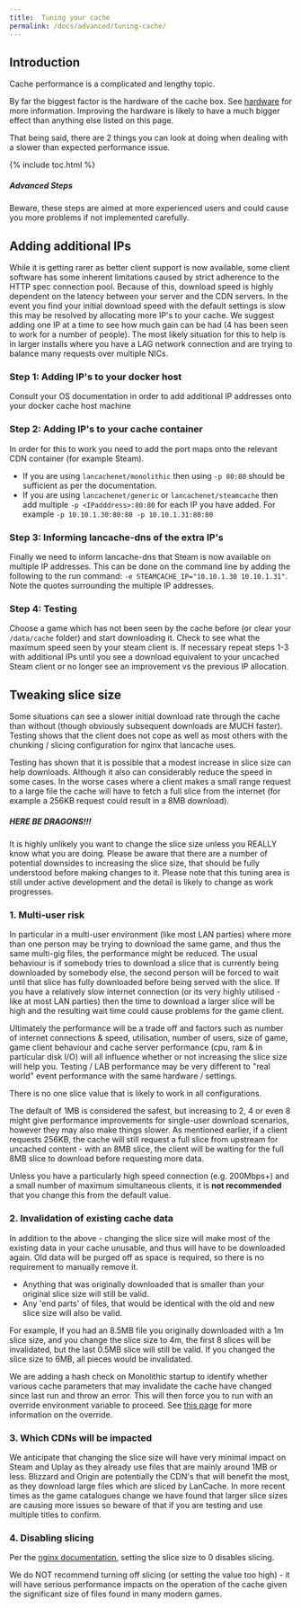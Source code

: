 ```yaml
---
title:  Tuning your cache
permalink: /docs/advanced/tuning-cache/
---
```


## Introduction

Cache performance is a complicated and lengthy topic.

By far the biggest factor is the hardware of the cache box. See [hardware](/docs/hardware/) for more information. Improving the hardware is likely to have a much bigger effect than anything else listed on this page.

That being said, there are 2 things you can look at doing when dealing with a slower than expected performance issue.

{% include toc.html %}

<div class="note info">
<h5>Advanced Steps</h5>
<p>
Beware, these steps are aimed at more experienced users and could cause you more problems if not implemented carefully.
</p>
</div>

## Adding additional IPs

While it is getting rarer as better client support is now available, some client software has some inherent limitations caused by strict adherence to the HTTP spec connection pool. Because of this, download speed is highly dependent on the latency between your server and the CDN servers. In the event you find your initial download speed with the default settings is slow this may be resolved by allocating more IP's to your cache. We suggest adding one IP at a time to see how much gain can be had (4 has been seen to work for a number of people). The most likely situation for this to help is in larger installs where you have a LAG network connection and are trying to balance many requests over multiple NICs.

### Step 1: Adding IP's to your docker host

Consult your OS documentation in order to add additional IP addresses onto your docker cache host machine

### Step 2: Adding IP's to your cache container

In order for this to work you need to add the port maps onto the relevant CDN container (for example Steam).

* If you are using `lancachenet/monolithic` then using `-p 80:80` should be sufficient as per the documentation.
* If you are using `lancachenet/generic` or `lancachenet/steamcache` then add multiple `-p <IPadddress>:80:80` for each IP you have added. For example `-p 10.10.1.30:80:80 -p 10.10.1.31:80:80`

### Step 3: Informing lancache-dns of the extra IP's

Finally we need to inform lancache-dns that Steam is now available on multiple IP addresses. This can be done on the command line by adding the following to the run command: `-e STEAMCACHE_IP="10.10.1.30 10.10.1.31"`. Note the quotes surrounding the multiple IP addresses.

### Step 4: Testing

Choose a game which has not been seen by the cache before (or clear your `/data/cache` folder) and start downloading it. Check to see what the maximum speed seen by your steam client is. If necessary repeat steps 1-3 with additional IPs until you see a download equivalent to your uncached Steam client or no longer see an improvement vs the previous IP allocation.

## Tweaking slice size

Some situations can see a slower initial download rate through the cache than without (though obviously subsequent downloads are MUCH faster). Testing shows that the client does not cope as well as most others with the chunking / slicing configuration for nginx that lancache uses.

Testing has shown that it is possible that a modest increase in slice size can help downloads. Although it also can considerably reduce the speed in some cases. In the worse cases where a client makes a small range request to a large file the cache will have to fetch a full slice from the internet (for example a 256KB request could result in a 8MB download).

<div class="note warning">
  <h5>HERE BE DRAGONS!!!</h5>
   <p>
It is highly unlikely you want to change the slice size unless you REALLY know what you are doing. Please be aware that there are a number of potential downsides to increasing the slice size, that should be fully understood before making changes to it. Please note that this tuning area is still under active development and the detail is likely to change as work progresses.
   </p>
</div>

### 1. Multi-user risk

In particular in a multi-user environment (like most LAN parties) where more than one person may be trying to download the same game, and thus the same multi-gig files, the performance might be reduced. The usual behaviour is if somebody tries to download a slice that is currently being downloaded by somebody else, the second person will be forced to wait until that slice has fully downloaded before being served with the slice. If you have a relatively slow internet connection (or its very highly utilised - like at most LAN parties) then the time to download a larger slice will be high and the resulting wait time could cause problems for the game client.

Ultimately the performance will be a trade off and factors such as number of internet connections & speed, utilisation, number of users, size of game, game client behaviour and cache server performance (cpu, ram & in particular disk I/O) will all influence whether or not increasing the slice size will help you. Testing / LAB performance may be very different to "real world" event performance with the same hardware / settings.

There is no one slice value that is likely to work in all configurations.

The default of 1MB is considered the safest, but increasing to 2, 4 or even 8 might give performance improvements for single-user download scenarios, however they may also make things slower. As mentioned earlier, if a client requests 256KB, the cache will still request a full slice from upstream for uncached content - with an 8MB slice, the client will be waiting for the full 8MB slice to download before requesting more data.

Unless you have a particularly high speed connection (e.g. 200Mbps+) and a small number of maximum simultaneous clients, it is **not recommended** that you change this from the default value.

### 2. Invalidation of existing cache data

In addition to the above - changing the slice size will make most of the existing data in your cache unusable, and thus will have to be downloaded again. Old data will be purged off as space is required, so there is no requirement to manually remove it.

* Anything that was originally downloaded that is smaller than your original slice size will still be valid.
* Any 'end parts' of files, that would be identical with the old and new slice size will also be valid.

For example, If you had an 8.5MB file you originally downloaded with a 1m slice size, and you change the slice size to 4m, the first 8 slices will be invalidated, but the last 0.5MB slice will still be valid. If you changed the slice size to 6MB, all pieces would be invalidated.

We are adding a hash check on Monolithic startup to identify whether various cache parameters that may invalidate the cache have changed since last run and throw an error. This will then force you to run with an override environment variable to proceed. See [this page](/docs/advanced/config-hash/) for more information on the override.

### 3. Which CDNs will be impacted

We anticipate that changing the slice size will have very minimal impact on Steam and Uplay as they already use files that are mainly around 1MB or less. Blizzard and Origin are potentially the CDN's that will benefit the most, as they download large files which are sliced by LanCache. In more recent times as the game catalogues change we have found that larger slice sizes are causing more issues so beware of that if you are testing and use multiple titles to confirm.

### 4. Disabling slicing

Per the [nginx documentation](http://nginx.org/en/docs/http/ngx_http_slice_module.html), setting the slice size to 0 disables slicing.

We do NOT recommend turning off slicing (or setting the value too high) - it will have serious performance impacts on the operation of the cache given the significant size of files found in many modern games.
